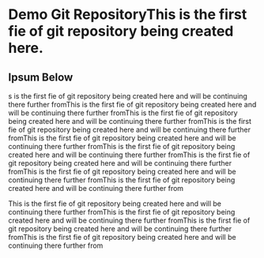 # Demo Git RepositoryThis is the first fie of git repository being created here.

## Ipsum Below
s is the first fie of git repository being created here and will be continuing there further fromThis is the first fie of git repository being created here and will be continuing there further fromThis is the first fie of git repository being created here and will be continuing there further fromThis is the first fie of git repository being created here and will be continuing there further fromThis is the first fie of git repository being created here and will be continuing there further fromThis is the first fie of git repository being created here and will be continuing there further fromThis is the first fie of git repository being created here and will be continuing there further fromThis is the first fie of git repository being created here and will be continuing there further fromThis is the first fie of git repository being created here and will be continuing there further from

This is the first fie of git repository being created here and will be continuing there further fromThis is the first fie of git repository being created here and will be continuing there further fromThis is the first fie of git repository being created here and will be continuing there further fromThis is the first fie of git repository being created here and will be continuing there further from
